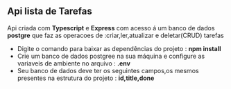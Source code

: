 <h2>Api lista de Tarefas</h2>
Api criada com <strong>Typescript</strong> e <strong>Express</strong> com acesso á um banco de dados <strong>postgre</strong> que faz as operacoes de :criar,ler,atualizar e deletar(CRUD) tarefas
<ul>
<li>Digite o comando para baixar as dependências do projeto : <strong>npm install</strong></li>
<li>Crie um banco de dados postgree na sua máquina e configure as variaveis de ambiente no arquivo : <strong>.env</strong></li>
<li>Seu banco de dados deve ter os seguintes campos,os mesmos presentes na estrutura do projeto : <strong>id,title,done</strong></li>

</ul>
